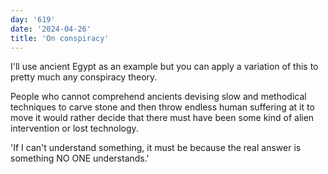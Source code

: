```yaml
---
day: '619'
date: '2024-04-26'
title: 'On conspiracy'
---
```


I'll use ancient Egypt as an example but you can apply a variation of this to pretty much any conspiracy theory.

People who cannot comprehend ancients devising slow and methodical techniques to carve stone and then throw endless human suffering at it to move it would rather decide that there must have been some kind of alien intervention or lost technology.

'If I can't understand something, it must be because the real answer is something NO ONE understands.'
